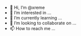 - 👋 Hi, I’m @xreme
- 👀 I’m interested in ...
- 🌱 I’m currently learning ...
- 💞️ I’m looking to collaborate on ...
- 📫 How to reach me ...

<!---
xreme/xreme is a ✨ special ✨ repository because its `README.md` (this file) appears on your GitHub profile.
You can click the Preview link to take a look at your changes.
--->

